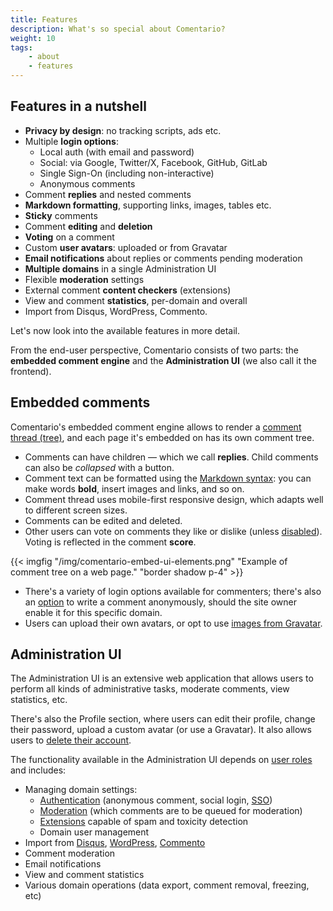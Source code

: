 ```yaml
---
title: Features
description: What's so special about Comentario?
weight: 10
tags:
    - about
    - features
---
```


## Features in a nutshell

* **Privacy by design**: no tracking scripts, ads etc.
* Multiple **login options**:
    * Local auth (with email and password)
    * Social: via Google, Twitter/X, Facebook, GitHub, GitLab
    * Single Sign-On (including non-interactive)
    * Anonymous comments
* Comment **replies** and nested comments
* **Markdown formatting**, supporting links, images, tables etc.
* **Sticky** comments
* Comment **editing** and **deletion**
* **Voting** on a comment
* Custom **user avatars**: uploaded or from Gravatar
* **Email notifications** about replies or comments pending moderation
* **Multiple domains** in a single Administration UI
* Flexible **moderation** settings
* External comment **content checkers** (extensions)
* View and comment **statistics**, per-domain and overall
* Import from Disqus, WordPress, Commento.

Let's now look into the available features in more detail.

From the end-user perspective, Comentario consists of two parts: the **embedded comment engine** and the **Administration UI** (we also call it the frontend). 

## Embedded comments

Comentario's embedded comment engine allows to render a [comment thread (tree)](/kb/comment-tree), and each page it's embedded on has its own comment tree.

* Comments can have children — which we call **replies**. Child comments can also be *collapsed* with a button.
* Comment text can be formatted using the [Markdown syntax](/kb/markdown): you can make words **bold**, insert images and links, and so on.
* Comment thread uses mobile-first responsive design, which adapts well to different screen sizes.
* Comments can be edited and deleted.
* Other users can vote on comments they like or dislike (unless [disabled](/configuration/backend/dynamic/domain.defaults.comments.enablevoting)). Voting is reflected in the comment **score**.

{{< imgfig "/img/comentario-embed-ui-elements.png" "Example of comment tree on a web page." "border shadow p-4" >}}

* There's a variety of login options available for commenters; there's also an [option](/configuration/frontend/domain/authentication) to write a comment anonymously, should the site owner enable it for this specific domain.
* Users can upload their own avatars, or opt to use [images from Gravatar](/configuration/backend/dynamic/domain.defaults.usegravatar.en).

## Administration UI

The Administration UI is an extensive web application that allows users to perform all kinds of administrative tasks, moderate comments, view statistics, etc.

There's also the Profile section, where users can edit their profile, change their password, upload a custom avatar (or use a Gravatar). It also allows users to [delete their account](/legal/account-removal).

The functionality available in the Administration UI depends on [user roles](/kb/permissions) and includes:

* Managing domain settings:
    * [Authentication](/configuration/frontend/domain/authentication) (anonymous comment, social login, [SSO](/configuration/frontend/domain/authentication/sso))
    * [Moderation](/configuration/frontend/domain/moderation) (which comments are to be queued for moderation)
    * [Extensions](/configuration/frontend/domain/extensions) capable of spam and toxicity detection
    * Domain user management
* Import from [Disqus](/installation/migration/disqus), [WordPress](/installation/migration/wordpress), [Commento](/installation/migration/commento)
* Comment moderation
* Email notifications
* View and comment statistics
* Various domain operations (data export, comment removal, freezing, etc)
